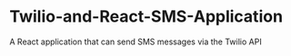 # Twilio-and-React-SMS-Application
A React application that can send SMS messages via the Twilio API
